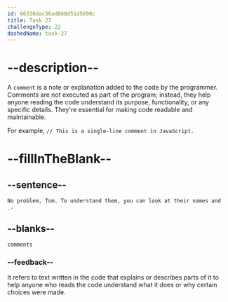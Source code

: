 ```yaml
---
id: 66330dac56ad868d51d5698c
title: Task 27
challengeType: 22
dashedName: task-27
---
```


<!--
AUDIO REFERENCE:
Sarah: No problem, Tom. To understand them, you can look at their names and comments.
-->

# --description--

A `comment` is a note or explanation added to the code by the programmer. Comments are not executed as part of the program; instead, they help anyone reading the code understand its purpose, functionality, or any specific details. They're essential for making code readable and maintainable.

For example, `// This is a single-line comment in JavaScript.`

# --fillInTheBlank--

## --sentence--

`No problem, Tom. To understand them, you can look at their names and _.`

## --blanks--

`comments`

### --feedback--

It refers to text written in the code that explains or describes parts of it to help anyone who reads the code understand what it does or why certain choices were made.
